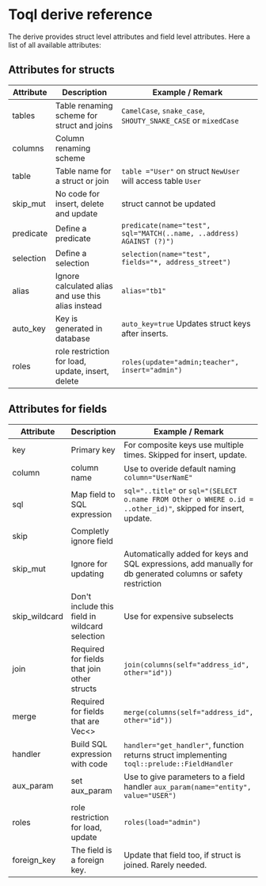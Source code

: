 # Toql derive reference

The derive provides struct level attributes and field level attributes. Here a list of all available attributes:

## Attributes for structs

Attribute | Description                             | Example / Remark
---- |---| ---|
tables  |   Table renaming scheme for struct and joins |  `CamelCase`, `snake_case`, `SHOUTY_SNAKE_CASE` or `mixedCase`
columns        | Column renaming scheme |
table | Table name for a struct or join | `table ="User"` on struct `NewUser` will access table `User`
skip_mut |No code for insert, delete and update | struct cannot be updated
predicate |  Define a predicate | `predicate(name="test", sql="MATCH(..name, ..address) AGAINST (?)")` 
selection |  Define a selection | `selection(name="test", fields="*, address_street")` 
alias |Ignore calculated alias and use this alias instead| `alias="tb1"` 
auto_key | Key is generated in database | `auto_key=true` Updates struct keys after inserts.
roles  |  role restriction for load, update, insert, delete | `roles(update="admin;teacher", insert="admin")`

## Attributes for fields  

Attribute | Description | Example / Remark
---- |---| ---|
key| Primary key  |  For composite keys use multiple times. Skipped for insert, update.
column | column name | Use to overide default naming `column="UserNamE"`
sql | Map field to SQL expression | `sql="..title"` or `sql="(SELECT o.name FROM Other o WHERE o.id = ..other_id)"`, skipped for insert, update.
skip | Completly ignore field
skip_mut | Ignore for updating | Automatically added for keys and SQL expressions, add manually for db generated columns or safety restriction
skip_wildcard | Don't include this field in wildcard selection | Use for expensive subselects
join | Required for fields that join other structs  | `join(columns(self="address_id", other="id"))`
merge |Required for fields that are Vec<>  | `merge(columns(self="address_id", other="id"))`
handler | Build SQL expression with code | `handler="get_handler"`, function returns struct implementing `toql::prelude::FieldHandler` 
aux_param| set aux_param | Use to give parameters to a field handler `aux_param(name="entity", value="USER")`
roles |  role restriction for load, update |   `roles(load="admin")`
foreign_key | The field is a foreign key. | Update that field too, if struct is joined. Rarely needed.











